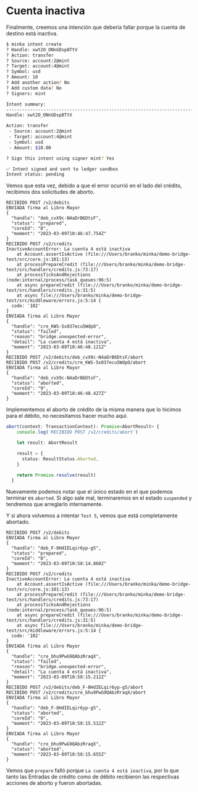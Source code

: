 # Cuenta inactiva

Finalmente, creemos una intención que debería fallar porque la cuenta de destino está inactiva.

```bash
$ minka intent create
? Handle: xwt2O_ONnGDsp8TtV
? Action: transfer
? Source: account:2@mint
? Target: account:4@mint
? Symbol: usd
? Amount: 10
? Add another action? No
? Add custom data? No
? Signers: mint

Intent summary:
------------------------------------------------------------------------
Handle: xwt2O_ONnGDsp8TtV

Action: transfer
 - Source: account:2@mint
 - Target: account:4@mint
 - Symbol: usd
 - Amount: $10.00

? Sign this intent using signer mint? Yes

✅ Intent signed and sent to ledger sandbox
Intent status: pending
```

Vemos que esta vez, debido a que el error ocurrió en el lado del crédito, recibimos dos solicitudes de aborto.

```
RECIBIDO POST /v2/debits
ENVIADA firma al Libro Mayor
{
  "handle": "deb_cvX9c-N4aDrB6DtsF",
  "status": "prepared",
  "coreId": "8",
  "moment": "2023-03-09T10:46:47.754Z"
}
RECIBIDO POST /v2/credits
InactiveAccountError: La cuenta 4 está inactiva
    at Account.assertIsActive (file:///Users/branko/minka/demo-bridge-test/src/core.js:101:13)
    at processPrepareCredit (file:///Users/branko/minka/demo-bridge-test/src/handlers/credits.js:73:17)
    at processTicksAndRejections (node:internal/process/task_queues:96:5)
    at async prepareCredit (file:///Users/branko/minka/demo-bridge-test/src/handlers/credits.js:31:5)
    at async file:///Users/branko/minka/demo-bridge-test/src/middleware/errors.js:5:14 {
  code: '102'
}
ENVIADA firma al Libro Mayor
{
  "handle": "cre_KWS-5x837ecu5WdpO",
  "status": "failed",
  "reason": "bridge.unexpected-error",
  "detail": "La cuenta 4 está inactiva",
  "moment": "2023-03-09T10:46:48.121Z"
}
RECIBIDO POST /v2/debits/deb_cvX9c-N4aDrB6DtsF/abort
RECIBIDO POST /v2/credits/cre_KWS-5x837ecu5WdpO/abort
ENVIADA firma al Libro Mayor
{
  "handle": "deb_cvX9c-N4aDrB6DtsF",
  "status": "aborted",
  "coreId": "9",
  "moment": "2023-03-09T10:46:48.427Z"
}
```

Implementemos el aborto de crédito de la misma manera que lo hicimos para el débito, no necesitamos hacer mucho aquí.

```typescript
abort(context: TransactionContext): Promise<AbortResult> {
    console.log('RECIBIDO POST /v2/credits/abort')

    let result: AbortResult 

    result = {
      status: ResultStatus.Aborted,
    }

    return Promise.resolve(result)
  }
```

Nuevamente podemos notar que el único estado en el que podemos terminar es `aborted`. Si algo sale mal, terminaremos en el estado `suspended` y tendremos que arreglarlo internamente.

Y si ahora volvemos a intentar `Test 5`, vemos que está completamente abortado.

```
RECIBIDO POST /v2/debits
ENVIADA firma al Libro Mayor
{
  "handle": "deb_F-8HdIELqir6yp-g5",
  "status": "prepared",
  "coreId": "8",
  "moment": "2023-03-09T10:58:14.860Z"
}
RECIBIDO POST /v2/credits
InactiveAccountError: La cuenta 4 está inactiva
    at Account.assertIsActive (file:///Users/branko/minka/demo-bridge-test/src/core.js:101:13)
    at processPrepareCredit (file:///Users/branko/minka/demo-bridge-test/src/handlers/credits.js:73:17)
    at processTicksAndRejections (node:internal/process/task_queues:96:5)
    at async prepareCredit (file:///Users/branko/minka/demo-bridge-test/src/handlers/credits.js:31:5)
    at async file:///Users/branko/minka/demo-bridge-test/src/middleware/errors.js:5:14 {
  code: '102'
}
ENVIADA firma al Libro Mayor
{
  "handle": "cre_bhu9PwG9QAbzRraqX",
  "status": "failed",
  "reason": "bridge.unexpected-error",
  "detail": "La cuenta 4 está inactiva",
  "moment": "2023-03-09T10:58:15.212Z"
}
RECIBIDO POST /v2/debits/deb_F-8HdIELqir6yp-g5/abort
RECIBIDO POST /v2/credits/cre_bhu9PwG9QAbzRraqX/abort
ENVIADA firma al Libro Mayor
{
  "handle": "deb_F-8HdIELqir6yp-g5",
  "status": "aborted",
  "coreId": "9",
  "moment": "2023-03-09T10:58:15.512Z"
}
ENVIADA firma al Libro Mayor
{
  "handle": "cre_bhu9PwG9QAbzRraqX",
  "status": "aborted",
  "moment": "2023-03-09T10:58:15.655Z"
}
```

Vemos que `prepare` falló porque `La cuenta 4 está inactiva`, por lo que tanto las Entradas de crédito como de débito recibieron las respectivas acciones de aborto y fueron abortadas.
